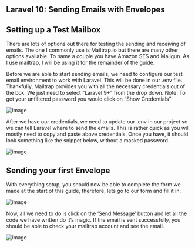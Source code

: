 ## Laravel 10: Sending Emails with Envelopes

## Setting up a Test Mailbox
There are lots of options out there for testing the sending and receiving of emails. The one I commonly use is Mailtrap.io but there are many other options available. To name a couple you have Amazon SES and Mailgun. As I use mailtrap, I will be using it for the remainder of the guide.

Before we are able to start sending emails, we need to configure our test email environment to work with Laravel. This will be done in our .env file. Thankfully, Mailtrap provides you with all the necessary credentials out of the box. We just need to select “Laravel 9+” from the drop down. Note: To get your unfiltered password you would click on “Show Credentials”

![image](https://github.com/ThanhTuanTruong/Laravel-Mail/assets/30792959/2161f2ed-b1b6-4360-9146-51e55f86d95d)

After we have our credentials, we need to update our .env in our project so we can tell Laravel where to send the emails. This is rather quick as you will mostly need to copy and paste above credentials. Once you have, it should look something like the snippet below, without a masked password.

![image](https://github.com/ThanhTuanTruong/Laravel-Mail/assets/30792959/3242d49b-8650-4dd5-8a67-fbb1a10269e7)

## Sending your first Envelope
With everything setup, you should now be able to complete the form we made at the start of this guide, therefore, lets go to our form and fill it in.

![image](https://github.com/ThanhTuanTruong/Laravel-Mail/assets/30792959/4641c425-d48e-49bf-8aa5-a2158da1a3bd)

Now, all we need to do is click on the ‘Send Message’ button and let all the code we have written do it’s magic. If the email is sent successfully, you should be able to check your mailtrap account and see the email.

![image](https://github.com/ThanhTuanTruong/Laravel-Mail/assets/30792959/e09900b3-e4d6-4c3f-b56f-d8097d81afdf)

